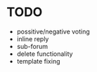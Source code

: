 # TODO

 - possitive/negative voting
 - inline reply
 - sub-forum
 - delete functionality
 - template fixing
